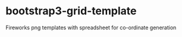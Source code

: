 bootstrap3-grid-template
========================

Fireworks png templates with spreadsheet for co-ordinate generation
